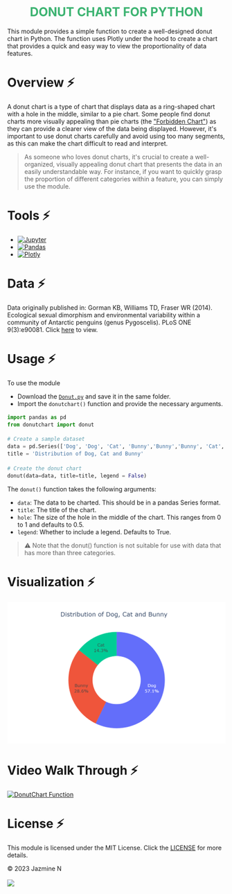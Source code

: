 <h1 align="center" style="color:MediumSeaGreen;"> <b> DONUT CHART FOR PYTHON  </b></h1>

This module provides a simple function to create a well-designed donut chart in Python. The function uses Plotly under the hood to create a chart that provides a quick and easy way to view the proportionality of data features.

# Overview :zap:
A donut chart is a type of chart that displays data as a ring-shaped chart with a hole in the middle, similar to a pie chart. Some people find donut charts more visually appealing than pie charts (the ["Forbidden Chart"](https://www.entrepreneur.com/growing-a-business/people-please-stop-using-pie-charts/239932)) as they can provide a clearer view of the data being displayed. However, it's important to use donut charts carefully and avoid using too many segments, as this can make the chart difficult to read and interpret.

> As someone who loves donut charts, it's crucial to create a well-organized, visually appealing donut chart that presents the data in an easily understandable way. For instance, if you want to quickly grasp the proportion of different categories within a feature, you can simply use the module. 

# Tools :zap:
- [![Jupyter](https://img.shields.io/badge/Jupyter-Notebook-orange?style=flat&logo=jupyter)](https://jupyter.org/)
- [![Pandas](https://img.shields.io/badge/-Pandas-150458?style=flat&logo=pandas&logoColor=white)](https://pandas.pydata.org/)
- [![Plotly](https://img.shields.io/badge/-Plotly-4E84C4?style=flat&logo=plotly&logoColor=white)](https://plotly.com/)

# Data :zap:
Data originally published in:
Gorman KB, Williams TD, Fraser WR (2014). Ecological sexual dimorphism and environmental variability within a community of Antarctic penguins (genus Pygoscelis). PLoS ONE 9(3):e90081. Click [here](https://doi.org/10.1371/journal.pone.0090081) to view.

# Usage :zap:
To use the module
 - Download the [`Donut.py`]() and save it in the same folder.
 - Import the `donutchart()` function and provide the necessary arguments.

``` python
import pandas as pd
from donutchart import donut

# Create a sample dataset
data = pd.Series(['Dog', 'Dog', 'Cat', 'Bunny','Bunny','Bunny', 'Cat', 'Dog', 'Dog', 'Dog', 'Dog', 'Bunny', 'Dog', 'Dog'])
title = 'Distribution of Dog, Cat and Bunny'

# Create the donut chart
donut(data=data, title=title, legend = False)

```
The `donut()` function takes the following arguments:

- `data`: The data to be charted. This should be in a pandas Series format.
- `title`: The title of the chart.
- `hole`: The size of the hole in the middle of the chart. This ranges from 0 to 1 and defaults to 0.5.
- `legend`: Whether to include a legend. Defaults to True.

> :warning: Note that the donut() function is not suitable for use with data that has more than three categories.

# Visualization :zap:
![SampleViz](https://github.com/JZMNE/Donut_Module_For_Python/blob/main/img/donut.png)

# Video Walk Through :zap:
[![DonutChart Function](https://img.youtube.com/vi/1ZBD9mI8siw/0.jpg)](https://www.youtube.com/watch?v=1ZBD9mI8siw)

# License :zap:
This module is licensed under the MIT License. Click the [LICENSE](https://opensource.org/licenses/MIT) for more details.

&copy; 2023 Jazmine N
<br>
<br>
<a href="https://visitcount.itsvg.in">
  <img src="https://visitcount.itsvg.in/api?id=JZMN&label=Visits&color=3&icon=3&pretty=true" />
</a>
